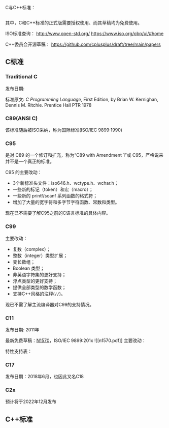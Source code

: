 
C与C++标准：
```toc

```

其中，C和C++标准的正式版需要授权使用、而其草稿均为免费使用。

ISO标准查询：
http://www.open-std.org/
https://www.iso.org/obp/ui/#home

C++委员会开源草稿：
https://github.com/cplusplus/draft/tree/main/papers

## C标准

### Traditional C

发布日期: 

标准原文:
    *C Programming Language*, First Edition, by Brian W. Kernighan, Dennis M. Ritchie. Prentice Hall PTR 1978


### C89(ANSI C)

该标准随后被ISO采纳，称为国际标准(ISO/IEC 9899:1990)

### C95

是对 C89 的一个修订和扩充，称为“C89 with Amendment 1”或 C95，严格说来并不是一个真正的标准。

C95 的主要改动：
- 3个新标准头文件：iso646.h、wctype.h、wchar.h；
- 一些新的标记（token）和宏（macro）；
- 一些新的 printf/scanf 系列函数的格式符；
- 增加了大量的宽字符和多字节字符函数、常数和类型。

现在已不需要了解C95之前的C语言标准的具体内容。

### C99

主要改动：
- 复数（complex）；
- 整数（integer）类型扩展；
- 变长数组；
- Boolean 类型；
- 非英语字符集的更好支持；
- 浮点类型的更好支持；
- 提供全部类型的数学函数；
- 支持C++风格的注释(`//`)。

现已不需了解主流编译器对C99的支持情况。

### C11

发布日期: 2011年

最新免费草稿：[N1570](http://www.open-std.org/jtc1/sc22/wg14/www/docs/n1570.pdf)，ISO/IEC 9899:201x
![[n1570.pdf]]
主要改动：

特性支持表：


### C17

发布日期：2018年6月，也因此又名C18



### C2x

预计将于2022年12月发布

## C++标准